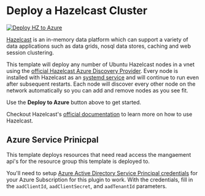 # Deploy a Hazelcast Cluster

[![Deploy HZ to Azure](http://azuredeploy.net/deploybutton.png)](https://portal.azure.com/#create/Microsoft.Template/uri/https%3A%2F%2Fraw.githubusercontent.com%2Fsrinusanchula%2Fazure-quickstart-templates%2Fmaster%2Fhazelcast-vm-cluster%2Fazuredeploy.json)

[Hazelcast](https://hazelcast.org) is an in-memory data platform which can support a variety of data applications such as data grids, nosql data stores, caching and web session clustering.

This template will deploy any number of Ubuntu Hazelcast nodes in a vnet using the [official Hazelcast Azure Discovery Provider](https://github.com/hazelcast/hazelcast-azure). Every node is installed with Hazelcast as an [systemd service](https://www.digitalocean.com/community/tutorials/systemd-essentials-working-with-services-units-and-the-journal) and will continue to run even after subsequent restarts. Each node will discover every other node on the network automatically so you can add and remove nodes as you see fit.

Use the **Deploy to Azure** button above to get started.

Checkout Hazelcast's [official documentation](https://hazelcast.org/documentation/) to learn more on how to use Hazelcast.

## Azure Service Prinicpal

This template deploys resources that need read access the mangaement api's for the resource group this template is deployed to.

You'll need to setup [Azure Active Directory Service Principal credentials](https://azure.microsoft.com/en-us/documentation/articles/resource-group-create-service-principal-portal/) for your Azure Subscription for this plugin to work. With the credentials, fill in the `aadClientId`, `aadClientSecret`, and `aadTenantId` parameters.
